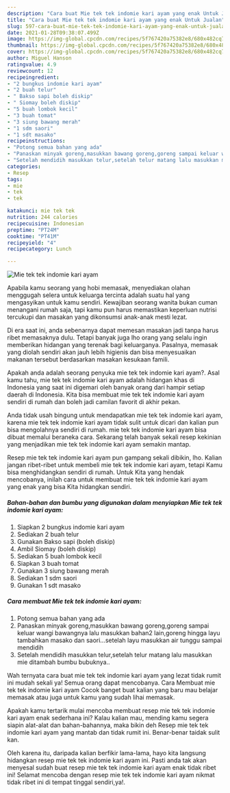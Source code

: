 ```yaml
---
description: "Cara buat Mie tek tek indomie kari ayam yang enak Untuk Jualan"
title: "Cara buat Mie tek tek indomie kari ayam yang enak Untuk Jualan"
slug: 597-cara-buat-mie-tek-tek-indomie-kari-ayam-yang-enak-untuk-jualan
date: 2021-01-28T09:38:07.499Z
image: https://img-global.cpcdn.com/recipes/5f767420a75382e8/680x482cq70/mie-tek-tek-indomie-kari-ayam-foto-resep-utama.jpg
thumbnail: https://img-global.cpcdn.com/recipes/5f767420a75382e8/680x482cq70/mie-tek-tek-indomie-kari-ayam-foto-resep-utama.jpg
cover: https://img-global.cpcdn.com/recipes/5f767420a75382e8/680x482cq70/mie-tek-tek-indomie-kari-ayam-foto-resep-utama.jpg
author: Miguel Hanson
ratingvalue: 4.9
reviewcount: 12
recipeingredient:
- "2 bungkus indomie kari ayam"
- "2 buah telur"
- " Bakso sapi boleh diskip"
- " Siomay boleh diskip"
- "5 buah lombok kecil"
- "3 buah tomat"
- "3 siung bawang merah"
- "1 sdm saori"
- "1 sdt masako"
recipeinstructions:
- "Potong semua bahan yang ada"
- "Panaskan minyak goreng,masukkan bawang goreng,goreng sampai keluar wangi bawangnya lalu masukkan bahan2 lain,goreng hingga layu tambahkan masako dan saori...setelah layu masukkan air tunggu sampai mendidih"
- "Setelah mendidih masukkan telur,setelah telur matang lalu masukkan mie ditambah bumbu bubuknya.."
categories:
- Resep
tags:
- mie
- tek
- tek

katakunci: mie tek tek 
nutrition: 244 calories
recipecuisine: Indonesian
preptime: "PT24M"
cooktime: "PT41M"
recipeyield: "4"
recipecategory: Lunch

---
```



![Mie tek tek indomie kari ayam](https://img-global.cpcdn.com/recipes/5f767420a75382e8/680x482cq70/mie-tek-tek-indomie-kari-ayam-foto-resep-utama.jpg)

Apabila kamu seorang yang hobi memasak, menyediakan olahan menggugah selera untuk keluarga tercinta adalah suatu hal yang mengasyikan untuk kamu sendiri. Kewajiban seorang  wanita bukan cuman menangani rumah saja, tapi kamu pun harus memastikan keperluan nutrisi tercukupi dan masakan yang dikonsumsi anak-anak mesti lezat.

Di era  saat ini, anda sebenarnya dapat memesan masakan jadi tanpa harus ribet memasaknya dulu. Tetapi banyak juga lho orang yang selalu ingin memberikan hidangan yang terenak bagi keluarganya. Pasalnya, memasak yang diolah sendiri akan jauh lebih higienis dan bisa menyesuaikan makanan tersebut berdasarkan masakan kesukaan famili. 



Apakah anda adalah seorang penyuka mie tek tek indomie kari ayam?. Asal kamu tahu, mie tek tek indomie kari ayam adalah hidangan khas di Indonesia yang saat ini digemari oleh banyak orang dari hampir setiap daerah di Indonesia. Kita bisa membuat mie tek tek indomie kari ayam sendiri di rumah dan boleh jadi camilan favorit di akhir pekan.

Anda tidak usah bingung untuk mendapatkan mie tek tek indomie kari ayam, karena mie tek tek indomie kari ayam tidak sulit untuk dicari dan kalian pun bisa mengolahnya sendiri di rumah. mie tek tek indomie kari ayam bisa dibuat memalui beraneka cara. Sekarang telah banyak sekali resep kekinian yang menjadikan mie tek tek indomie kari ayam semakin mantap.

Resep mie tek tek indomie kari ayam pun gampang sekali dibikin, lho. Kalian jangan ribet-ribet untuk membeli mie tek tek indomie kari ayam, tetapi Kamu bisa menghidangkan sendiri di rumah. Untuk Kita yang hendak mencobanya, inilah cara untuk membuat mie tek tek indomie kari ayam yang enak yang bisa Kita hidangkan sendiri.

<!--inarticleads1-->

##### Bahan-bahan dan bumbu yang digunakan dalam menyiapkan Mie tek tek indomie kari ayam:

1. Siapkan 2 bungkus indomie kari ayam
1. Sediakan 2 buah telur
1. Gunakan  Bakso sapi (boleh diskip)
1. Ambil  Siomay (boleh diskip)
1. Sediakan 5 buah lombok kecil
1. Siapkan 3 buah tomat
1. Gunakan 3 siung bawang merah
1. Sediakan 1 sdm saori
1. Gunakan 1 sdt masako




<!--inarticleads2-->

##### Cara membuat Mie tek tek indomie kari ayam:

1. Potong semua bahan yang ada
1. Panaskan minyak goreng,masukkan bawang goreng,goreng sampai keluar wangi bawangnya lalu masukkan bahan2 lain,goreng hingga layu tambahkan masako dan saori...setelah layu masukkan air tunggu sampai mendidih
1. Setelah mendidih masukkan telur,setelah telur matang lalu masukkan mie ditambah bumbu bubuknya..




Wah ternyata cara buat mie tek tek indomie kari ayam yang lezat tidak rumit ini mudah sekali ya! Semua orang dapat mencobanya. Cara Membuat mie tek tek indomie kari ayam Cocok banget buat kalian yang baru mau belajar memasak atau juga untuk kamu yang sudah lihai memasak.

Apakah kamu tertarik mulai mencoba membuat resep mie tek tek indomie kari ayam enak sederhana ini? Kalau kalian mau, mending kamu segera siapin alat-alat dan bahan-bahannya, maka bikin deh Resep mie tek tek indomie kari ayam yang mantab dan tidak rumit ini. Benar-benar taidak sulit kan. 

Oleh karena itu, daripada kalian berfikir lama-lama, hayo kita langsung hidangkan resep mie tek tek indomie kari ayam ini. Pasti anda tak akan menyesal sudah buat resep mie tek tek indomie kari ayam enak tidak ribet ini! Selamat mencoba dengan resep mie tek tek indomie kari ayam nikmat tidak ribet ini di tempat tinggal sendiri,ya!.

